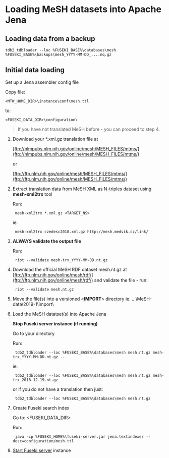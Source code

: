 # Loading MeSH datasets into Apache Jena #

## Loading data from a backup ##

    tdb2_tdbloader --loc %FUSEKI_BASE%\databases\mesh %FUSEKI_BASE%\backups\mesh_YYYY-MM-DD_....nq.gz

## Initial data loading ##

Set up a Jena assembler config file

Copy file:

    <MTW_HOME_DIR>\instance\conf\mesh.ttl

to:

    <FUSEKI_DATA_DIR>\configuration\

> If you have not translated MeSH before - you can proceed to step 4.

1. Download your *.xml.gz translation file at
    
    [ftp://nlmpubs.nlm.nih.gov/online/mesh/MESH_FILES/mtms/](ftp://nlmpubs.nlm.nih.gov/online/mesh/MESH_FILES/mtms/)
    
    or
    
    [ftp://ftp.nlm.nih.gov/online/mesh/MESH_FILES/mtms/](ftp://ftp.nlm.nih.gov/online/mesh/MESH_FILES/mtms/)

2. Extract translation data from MeSH XML as N-triples dataset using **mesh-xml2trx** tool
  
    Run:
    
        mesh-xml2trx *.xml.gz <TARGET_NS>
   
    ie.
    
        mesh-xml2trx czedesc2018.xml.gz http://mesh.medvik.cz/link/

3. **ALWAYS validate the output file**
    
    Run:
        
        riot --validate mesh-trx_YYYY-MM-DD.nt.gz

4. Download the official MeSH RDF dataset mesh.nt.gz at [ftp://ftp.nlm.nih.gov/online/mesh/rdf/](ftp://ftp.nlm.nih.gov/online/mesh/rdf/)
   and validate the file - run:
    
        riot --validate mesh.nt.gz

5. Move the file(s) into a versioned <**IMPORT**> directory ie.  ...\MeSH-data\2019-1\import\

6. Load the MeSH datatset(s) into Apache Jena

    **Stop Fuseki server instance (if running)**
    
    Go to your <IMPORT> directory
    
    Run:
        
        tdb2_tdbloader --loc %FUSEKI_BASE%\databases\mesh mesh.nt.gz mesh-trx_YYYY-MM-DD.nt.gz ...
    
    ie:
    
        tdb2_tdbloader --loc %FUSEKI_BASE%\databases\mesh mesh.nt.gz mesh-trx_2018-12-19.nt.gz
    
    or if you do not have a translation then just:
    
        tdb2_tdbloader --loc %FUSEKI_BASE%\databases\mesh mesh.nt.gz

7. Create Fuseki search index
   
    Go to:  <FUSEKI_DATA_DIR>
   
    Run:
    
        java -cp %FUSEKI_HOME%\fuseki-server.jar jena.textindexer --desc=configuration/mesh.ttl
    
8. [Start Fuseki server](https://bitbucket.org/filakx/mesh-translation-workflow-dev/wiki/Running-Fuseki-server) instance